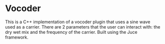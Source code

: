 # Vocoder

This is a C++ implementation of a vocoder plugin that uses a sine wave used as a carrier. There are 2 parameters that the user can interact with: the dry wet mix and the frequency of the carrier. Built using the Juce framework.
